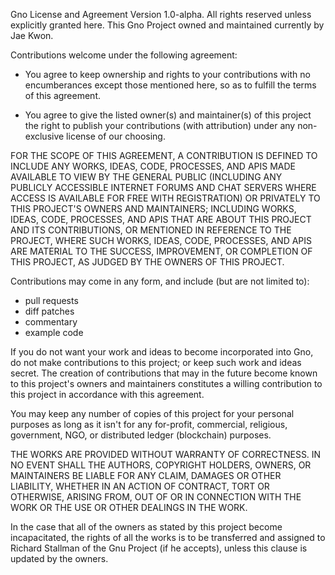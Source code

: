 Gno License and Agreement Version 1.0-alpha.
All rights reserved unless explicitly granted here.
This Gno Project owned and maintained currently by Jae Kwon.

Contributions welcome under the following agreement:

 * You agree to keep ownership and rights to your contributions with no
   encumberances except those mentioned here, so as to fulfill the terms of
this agreement.

 * You agree to give the listed owner(s) and maintainer(s) of this project the
   right to publish your contributions (with attribution) under any
non-exclusive license of our choosing.

FOR THE SCOPE OF THIS AGREEMENT, A CONTRIBUTION IS DEFINED TO INCLUDE ANY
WORKS, IDEAS, CODE, PROCESSES, AND APIS MADE AVAILABLE TO VIEW BY THE GENERAL
PUBLIC (INCLUDING ANY PUBLICLY ACCESSIBLE INTERNET FORUMS AND CHAT SERVERS
WHERE ACCESS IS AVAILABLE FOR FREE WITH REGISTRATION) OR PRIVATELY TO THIS
PROJECT'S OWNERS AND MAINTAINERS; INCLUDING WORKS, IDEAS, CODE, PROCESSES, AND
APIS THAT ARE ABOUT THIS PROJECT AND ITS CONTRIBUTIONS, OR MENTIONED IN
REFERENCE TO THE PROJECT, WHERE SUCH WORKS, IDEAS, CODE, PROCESSES, AND APIS
ARE MATERIAL TO THE SUCCESS, IMPROVEMENT, OR COMPLETION OF THIS PROJECT, AS
JUDGED BY THE OWNERS OF THIS PROJECT.

Contributions may come in any form, and include (but are not limited to):

 * pull requests
 * diff patches
 * commentary
 * example code

If you do not want your work and ideas to become incorporated into Gno, do not
make contributions to this project; or keep such work and ideas secret. The
creation of contributions that may in the future become known to this project's
owners and maintainers constitutes a willing contribution to this project in
accordance with this agreement.

You may keep any number of copies of this project for your personal purposes as
long as it isn't for any for-profit, commercial, religious, government, NGO, or
distributed ledger (blockchain) purposes.

THE WORKS ARE PROVIDED WITHOUT WARRANTY OF CORRECTNESS. IN NO EVENT SHALL THE
AUTHORS, COPYRIGHT HOLDERS, OWNERS, OR MAINTAINERS BE LIABLE FOR ANY CLAIM,
DAMAGES OR OTHER LIABILITY, WHETHER IN AN ACTION OF CONTRACT, TORT OR
OTHERWISE, ARISING FROM, OUT OF OR IN CONNECTION WITH THE WORK OR THE USE OR
OTHER DEALINGS IN THE WORK.

In the case that all of the owners as stated by this project become
incapacitated, the rights of all the works is to be transferred and assigned to
Richard Stallman of the Gnu Project (if he accepts), unless this clause is
updated by the owners.
